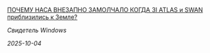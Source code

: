 <!--2025-10-04 12:10:29-->
<div class="yb">
  <a class="nodecor" href="/index.html?tajny/pochemu_nasa_vnezapno_zamolchalo_kogda_3i_atlas_i_swan_priblizilis_k_zemle">
    <img class="preview" data-videoid="https://www.youtube.com/embed/z_AlISG1rjg" src="https://i3.ytimg.com/vi/z_AlISG1rjg/hqdefault.jpg" align="left" alt="">
  </a>
  <div class="inlbl text">
    <p><a class="nodecor" href="/index.html?tajny/pochemu_nasa_vnezapno_zamolchalo_kogda_3i_atlas_i_swan_priblizilis_k_zemle">ПОЧЕМУ НАСА ВНЕЗАПНО ЗАМОЛЧАЛО КОГДА 3I ATLAS и SWAN приблизились к Земле?</a></p>
    <p><i class="smaller2">Свидетель Windows</i></p>
    <i class="smaller3">2025-10-04</i>
  </div>
</div>
